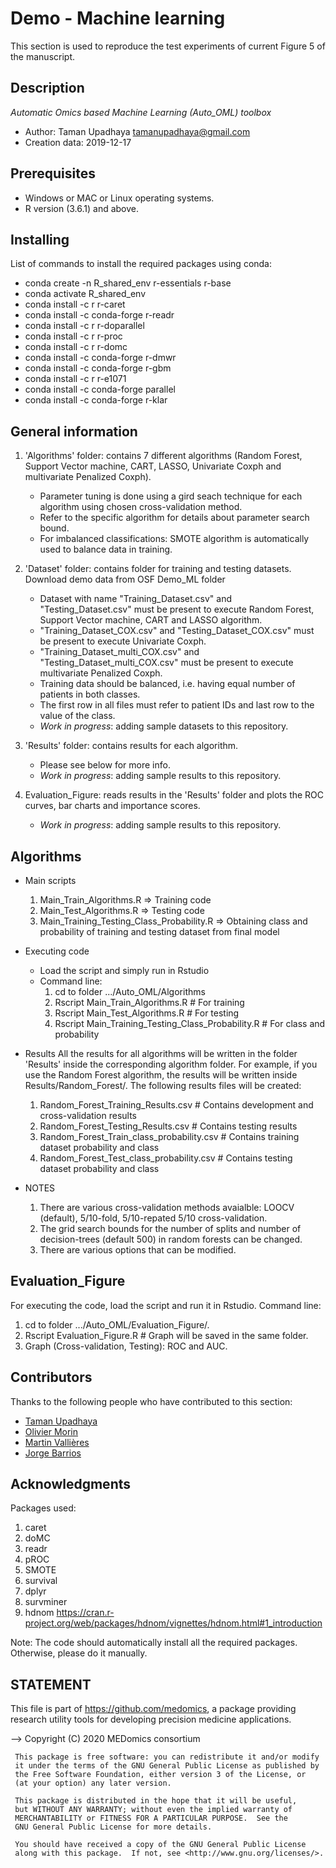 # Demo - Machine learning

This section is used to reproduce the test experiments of current Figure 5 of the manuscript.

## Description

<em>Automatic Omics based Machine Learning (Auto_OML) toolbox</em>
* Author: Taman Upadhaya <tamanupadhaya@gmail.com>
* Creation data: 2019-12-17

## Prerequisites
* Windows or MAC or Linux operating systems.
* R version (3.6.1) and above.

## Installing

List of commands to install the required packages using conda:

* conda create -n R_shared_env r-essentials r-base
* conda activate R_shared_env
* conda install -c r r-caret
* conda install -c conda-forge r-readr 
* conda install -c r r-doparallel 
* conda install -c r r-proc 
* conda install -c r r-domc 
* conda install -c conda-forge r-dmwr 
* conda install -c conda-forge r-gbm 
* conda install -c r r-e1071
* conda install -c conda-forge parallel
* conda install -c conda-forge r-klar 

## General information

1. 'Algorithms' folder: contains 7 different algorithms (Random Forest, Support Vector machine, CART, LASSO, Univariate Coxph and multivariate Penalized Coxph).
     * Parameter tuning is done using a gird seach technique for each algorithm using chosen cross-validation method.
     * Refer to the specific algorithm for details about parameter search bound.
     * For imbalanced classifications: SMOTE algorithm is automatically used to balance data in training. 
 
2. 'Dataset' folder: contains folder for training and testing datasets. Download demo data from OSF Demo_ML folder
     * Dataset with name "Training_Dataset.csv" and "Testing_Dataset.csv" must be present to execute Random Forest, Support Vector machine, CART and LASSO algorithm.
     * "Training_Dataset_COX.csv" and "Testing_Dataset_COX.csv" must be present to execute Univariate Coxph.
     * "Training_Dataset_multi_COX.csv" and "Testing_Dataset_multi_COX.csv" must be present to execute multivariate Penalized Coxph.
     * Training data should be balanced, i.e. having equal number of patients in both classes.
     * The first row in all files must refer to patient IDs and last row to the value of the class.
     * <em>Work in progress</em>: adding sample datasets to this repository.

3. 'Results' folder: contains results for each algorithm. 
     * Please see below for more info.
     * <em>Work in progress</em>: adding sample results to this repository.

4. Evaluation_Figure: reads results in the 'Results' folder and plots the ROC curves, bar charts and importance scores.
     * <em>Work in progress</em>: adding sample results to this repository.

## Algorithms

* Main scripts
     1. Main_Train_Algorithms.R => Training code
     2. Main_Test_Algorithms.R => Testing code
     3. Main_Training_Testing_Class_Probability.R  => Obtaining class and probability of training and testing dataset from final model 

* Executing code
     * Load the script and simply run in Rstudio 
     * Command line:  
          1. cd to folder .../Auto_OML/Algorithms
          2. Rscript Main_Train_Algorithms.R                    # For training
          3. Rscript Main_Test_Algorithms.R                     # For testing
          4. Rscript Main_Training_Testing_Class_Probability.R  # For class and probability


* Results
All the results for all algorithms will be written in the folder 'Results' inside the corresponding algorithm folder. For example, if you use the Random Forest algorithm, the results will be written inside Results/Random_Forest/. The following results files will be created:  
     1. Random_Forest_Training_Results.csv        # Contains development and cross-validation results
     2. Random_Forest_Testing_Results.csv         # Contains testing results
     3. Random_Forest_Train_class_probability.csv # Contains training dataset probability and class
     4. Random_Forest_Test_class_probability.csv  # Contains testing dataset probability and class

* NOTES
     1. There are various cross-validation methods avaialble: LOOCV (default), 5/10-fold, 5/10-repated 5/10 cross-validation.
     2. The grid search bounds for the number of splits and number of decision-trees (default 500) in random forests can be changed.
     3. There are various options that can be modified.

## Evaluation_Figure
For executing the code, load the script and run it in Rstudio. Command line:
1. cd to folder .../Auto_OML/Evaluation_Figure/.
2. Rscript Evaluation_Figure.R # Graph will be saved in the same folder.
3. Graph (Cross-validation, Testing): ROC and AUC.

## Contributors

Thanks to the following people who have contributed to this section:

* [Taman Upadhaya](https://github.com/TmnGitHub)
* [Olivier Morin](https://github.com/OlivierMorinUCSF)
* [Martin Vallières](https://github.com/mvallieres)
* [Jorge Barrios](https://github.com/numeroj)

## Acknowledgments

Packages used:

1. caret
2. doMC
3. readr
4. pROC
5. SMOTE
6. survival
7. dplyr
8. survminer
9. hdnom https://cran.r-project.org/web/packages/hdnom/vignettes/hdnom.html#1_introduction

Note: The code should automatically install all the required packages. Otherwise, please do it manually.

## STATEMENT

 This file is part of <https://github.com/medomics>, a package providing research utility tools for developing precision medicine applications. 
 
 --> Copyright (C) 2020  MEDomics consortium

     This package is free software: you can redistribute it and/or modify
     it under the terms of the GNU General Public License as published by
     the Free Software Foundation, either version 3 of the License, or
     (at your option) any later version.

     This package is distributed in the hope that it will be useful,
     but WITHOUT ANY WARRANTY; without even the implied warranty of
     MERCHANTABILITY or FITNESS FOR A PARTICULAR PURPOSE.  See the
     GNU General Public License for more details.
 
     You should have received a copy of the GNU General Public License
     along with this package.  If not, see <http://www.gnu.org/licenses/>.
